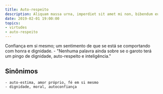 ```yaml
---
title: Auto-respeito
description: Aliquam massa urna, imperdiet sit amet mi non, bibendum euismod est.
date: 2019-02-01 19:00:00
topics: 
- virtudes
- auto-respeito
---
```


Confiança em si mesmo; um sentimento de que se está se comportando com honra e dignidade.
	- "Nenhuma palavra ainda sobre se o garoto terá um pingo de dignidade, auto-respeito e inteligência."

## Sinônimos
	- auto-estima, amor próprio, fé em si mesmo
	- dignidade, moral, autoconfiança

